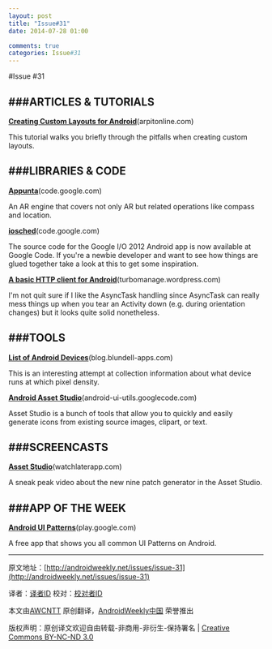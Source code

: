 ```yaml
---
layout: post
title: "Issue#31"
date: 2014-07-28 01:00

comments: true
categories: Issue#31
---
```


#Issue #31

###ARTICLES & TUTORIALS
---

[**Creating Custom Layouts for Android**](http://www.arpitonline.com/blog/2012/07/01/creating-custom-layouts-for-android/?utm_source=androidweekly)(arpitonline.com)

This tutorial walks you briefly through the pitfalls when creating custom layouts.

 
###LIBRARIES & CODE
---

[**Appunta**](http://code.google.com/p/appunta/?utm_source=androidweekly)(code.google.com)

An AR engine that covers not only AR but related operations like compass and location.

[**iosched**](http://code.google.com/p/iosched/?utm_source=androidweekly)(code.google.com)

The source code for the Google I/O 2012 Android app is now available at Google Code. If you're a newbie developer and want to see how things are glued together take a look at this to get some inspiration.

[**A basic HTTP client for Android**](http://turbomanage.wordpress.com/2012/06/12/a-basic-http-client-for-android-and-more/?utm_source=androidweekly)(turbomanage.wordpress.com)

I'm not quit sure if I like the AsyncTask handling since AsyncTask can really mess things up when you tear an Activity down (e.g. during orientation changes) but it looks quite solid nonetheless.

 
###TOOLS
---

[**List of Android Devices**](http://blog.blundell-apps.com/list-of-android-devices-with-pixel-density-buckets/?utm_source=androidweekly)(blog.blundell-apps.com)

This is an interesting attempt at collection information about what device runs at which pixel density.

[**Android Asset Studio**](http://android-ui-utils.googlecode.com/hg/asset-studio/dist/index.html/?utm_source=androidweekly)(android-ui-utils.googlecode.com)

Asset Studio is a bunch of tools that allow you to quickly and easily generate icons from existing source images, clipart, or text.

###SCREENCASTS
---

[**Asset Studio**](http://watchlaterapp.com/cIoQ/?utm_source=androidweekly)(watchlaterapp.com)

A sneak peak video about the new nine patch generator in the Asset Studio.

 
###APP OF THE WEEK
---
[**Android UI Patterns**](https://play.google.com/store/apps/details?id=com.groidify.uipatterns)(play.google.com)

A free app that shows you all common UI Patterns on Android.


---


原文地址：[http://androidweekly.net/issues/issue-31](http://androidweekly.net/issues/issue-31)

译者：[译者ID](https://github.com/译者ID) 校对：[校对者ID](https://github.com/校对者ID)

本文由[AWCNTT](https://github.com/AWCNTT) 原创翻译，[AndroidWeekly中国](http://www.androidweekly.cn/) 荣誉推出

版权声明：原创译文欢迎自由转载-非商用-非衍生-保持署名 | [Creative Commons BY-NC-ND 3.0](http://creativecommons.org/licenses/by-nc-nd/3.0/deed.zh)